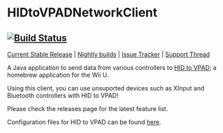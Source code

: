 
# HIDtoVPADNetworkClient
[![Build Status](https://circleci.com/gh/QuarkTheAwesome/HIDtoVPADNetworkClient.svg?style=shield&circle-token=:circle-token)](https://circleci.com/gh/QuarkTheAwesome/HIDtoVPADNetworkClient)
---
[Current Stable Release](https://github.com/QuarkTheAwesome/HIDtoVPADNetworkClient/releases/latest) | [Nightly builds](https://github.com/QuarkTheAwesome/HIDtoVPADNetworkClient/releases) | [Issue Tracker](https://github.com/QuarkTheAwesome/HIDtoVPADNetworkClient/issues) | [Support Thread](https://gbatemp.net/threads/hid-to-vpad.424127/)

A Java application to send data from various controllers to [HID to VPAD](https://github.com/Maschell/hid_to_vpad); a homebrew application for the Wii U.

Using this client, you can use unsuported devices such as XInput and Bluetooth controllers with HID to VPAD!

Please check the releases page for the latest feature list.

Configuration files for HID to VPAD can be found [here](https://github.com/Maschell/controller_patcher_configs).
